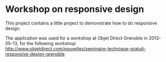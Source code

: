 # Workshop on responsive design #

This project contains a little project to demonstrate how to do responsive design.

The application was used for a workshop at Objet Direct Grenoble in 2013-05-13, for the following workshop: http://www.objetdirect.com/nouvelles/seminaire-technique-gratuit-responsive-design-grenoble